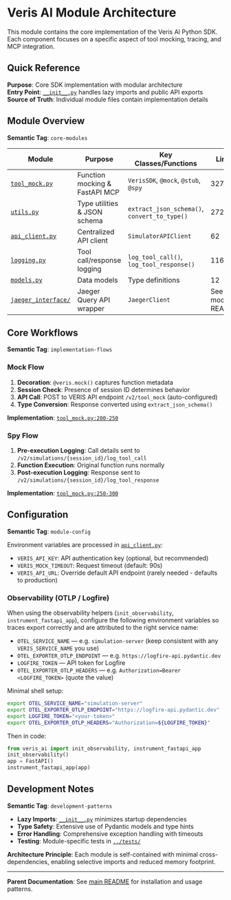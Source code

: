 # Veris AI Module Architecture

This module contains the core implementation of the Veris AI Python SDK. Each component focuses on a specific aspect of tool mocking, tracing, and MCP integration.

## Quick Reference

**Purpose**: Core SDK implementation with modular architecture  
**Entry Point**: [`__init__.py`](__init__.py) handles lazy imports and public API exports  
**Source of Truth**: Individual module files contain implementation details

## Module Overview

**Semantic Tag**: `core-modules`

| Module | Purpose | Key Classes/Functions | Lines |
|--------|---------|----------------------|-------|
| [`tool_mock.py`](tool_mock.py) | Function mocking & FastAPI MCP | `VerisSDK`, `@mock`, `@stub`, `@spy` | 327 |
| [`utils.py`](utils.py) | Type utilities & JSON schema | `extract_json_schema()`, `convert_to_type()` | 272 |
| [`api_client.py`](api_client.py) | Centralized API client | `SimulatorAPIClient` | 62 |
| [`logging.py`](logging.py) | Tool call/response logging | `log_tool_call()`, `log_tool_response()` | 116 |
| [`models.py`](models.py) | Data models | Type definitions | 12 |
| [`jaeger_interface/`](jaeger_interface/) | Jaeger Query API wrapper | `JaegerClient` | See module README |

## Core Workflows

**Semantic Tag**: `implementation-flows`

### Mock Flow
1. **Decoration**: `@veris.mock()` captures function metadata
2. **Session Check**: Presence of session ID determines behavior  
3. **API Call**: POST to VERIS API endpoint `/v2/tool_mock` (auto-configured)
4. **Type Conversion**: Response converted using `extract_json_schema()`

**Implementation**: [`tool_mock.py:200-250`](tool_mock.py)

### Spy Flow  
1. **Pre-execution Logging**: Call details sent to `/v2/simulations/{session_id}/log_tool_call`
2. **Function Execution**: Original function runs normally
3. **Post-execution Logging**: Response sent to `/v2/simulations/{session_id}/log_tool_response`

**Implementation**: [`tool_mock.py:250-300`](tool_mock.py)


## Configuration

**Semantic Tag**: `module-config`

Environment variables are processed in [`api_client.py`](api_client.py):

- `VERIS_API_KEY`: API authentication key (optional, but recommended)
- `VERIS_MOCK_TIMEOUT`: Request timeout (default: 90s)
- `VERIS_API_URL`: Override default API endpoint (rarely needed - defaults to production)

### Observability (OTLP / Logfire)

When using the observability helpers (`init_observability`, `instrument_fastapi_app`), configure the following environment variables so traces export correctly and are attributed to the right service name:

- `OTEL_SERVICE_NAME` — e.g. `simulation-server` (keep consistent with any `VERIS_SERVICE_NAME` you use)
- `OTEL_EXPORTER_OTLP_ENDPOINT` — e.g. `https://logfire-api.pydantic.dev`
- `LOGFIRE_TOKEN` — API token for Logfire
- `OTEL_EXPORTER_OTLP_HEADERS` — e.g. `Authorization=Bearer <LOGFIRE_TOKEN>` (quote the value)

Minimal shell setup:

```bash
export OTEL_SERVICE_NAME="simulation-server"
export OTEL_EXPORTER_OTLP_ENDPOINT="https://logfire-api.pydantic.dev"
export LOGFIRE_TOKEN="<your-token>"
export OTEL_EXPORTER_OTLP_HEADERS="Authorization=${LOGFIRE_TOKEN}"
```

Then in code:

```python
from veris_ai import init_observability, instrument_fastapi_app
init_observability()
app = FastAPI()
instrument_fastapi_app(app)
```

## Development Notes

**Semantic Tag**: `development-patterns`

- **Lazy Imports**: [`__init__.py`](__init__.py) minimizes startup dependencies
- **Type Safety**: Extensive use of Pydantic models and type hints
- **Error Handling**: Comprehensive exception handling with timeouts
- **Testing**: Module-specific tests in [`../tests/`](../tests/)

**Architecture Principle**: Each module is self-contained with minimal cross-dependencies, enabling selective imports and reduced memory footprint.

---

**Parent Documentation**: See [main README](../../README.md) for installation and usage patterns.
